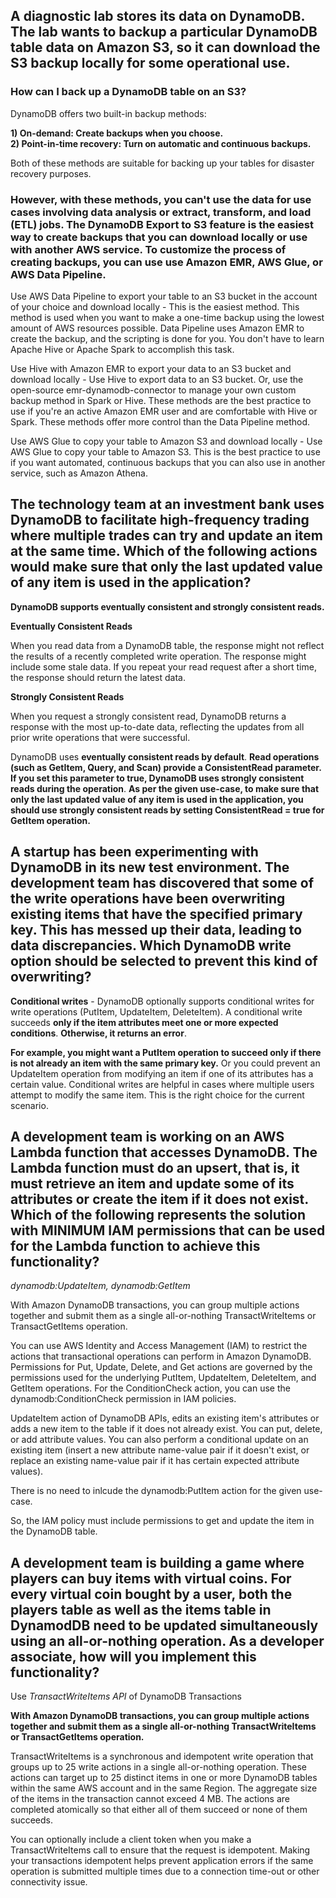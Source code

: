 ## A diagnostic lab stores its data on DynamoDB. The lab wants to backup a particular DynamoDB table data on Amazon S3, so it can download the S3 backup locally for some operational use.

### How can I back up a DynamoDB table on an S3?

DynamoDB offers two built-in backup methods:

**1) On-demand: Create backups when you choose. <br>
2) Point-in-time recovery: Turn on automatic and continuous backups.**

Both of these methods are suitable for backing up your tables for disaster recovery purposes. 

### However, with these methods, you can't use the data for use cases involving data analysis or extract, transform, and load (ETL) jobs. The DynamoDB Export to S3 feature is the easiest way to create backups that you can download locally or use with another AWS service. To customize the process of creating backups, you can use use Amazon EMR, AWS Glue, or AWS Data Pipeline.


Use AWS Data Pipeline to export your table to an S3 bucket in the account of your choice and download locally - This is the easiest method. This method is used when you want to make a one-time backup using the lowest amount of AWS resources possible. Data Pipeline uses Amazon EMR to create the backup, and the scripting is done for you. You don't have to learn Apache Hive or Apache Spark to accomplish this task.

Use Hive with Amazon EMR to export your data to an S3 bucket and download locally - Use Hive to export data to an S3 bucket. Or, use the open-source emr-dynamodb-connector to manage your own custom backup method in Spark or Hive. These methods are the best practice to use if you're an active Amazon EMR user and are comfortable with Hive or Spark. These methods offer more control than the Data Pipeline method.

Use AWS Glue to copy your table to Amazon S3 and download locally - Use AWS Glue to copy your table to Amazon S3. This is the best practice to use if you want automated, continuous backups that you can also use in another service, such as Amazon Athena.

## The technology team at an investment bank uses DynamoDB to facilitate high-frequency trading where multiple trades can try and update an item at the same time. Which of the following actions would make sure that only the last updated value of any item is used in the application?

**DynamoDB supports eventually consistent and strongly consistent reads.**

**Eventually Consistent Reads**

When you read data from a DynamoDB table, the response might not reflect the results of a recently completed write operation. The response might include some stale data. If you repeat your read request after a short time, the response should return the latest data.

**Strongly Consistent Reads**

When you request a strongly consistent read, DynamoDB returns a response with the most up-to-date data, reflecting the updates from all prior write operations that were successful.

DynamoDB uses **eventually consistent reads by default**. **Read operations (such as GetItem, Query, and Scan) provide a ConsistentRead parameter. If you set this parameter to true, DynamoDB uses strongly consistent reads during the operation**. **As per the given use-case, to make sure that only the last updated value of any item is used in the application, you should use strongly consistent reads by setting ConsistentRead = true for GetItem operation.**

## A startup has been experimenting with DynamoDB in its new test environment. The development team has discovered that some of the write operations have been overwriting existing items that have the specified primary key. This has messed up their data, leading to data discrepancies. Which DynamoDB write option should be selected to prevent this kind of overwriting?

**Conditional writes** - DynamoDB optionally supports conditional writes for write operations (PutItem, UpdateItem, DeleteItem). A conditional write succeeds **only if the item attributes meet one or more expected conditions**. **Otherwise, it returns an error**.

**For example, you might want a PutItem operation to succeed only if there is not already an item with the same primary key.** Or you could prevent an UpdateItem operation from modifying an item if one of its attributes has a certain value. Conditional writes are helpful in cases where multiple users attempt to modify the same item. This is the right choice for the current scenario.

## A development team is working on an AWS Lambda function that accesses DynamoDB. The Lambda function must do an upsert, that is, it must retrieve an item and update some of its attributes or create the item if it does not exist. Which of the following represents the solution with MINIMUM IAM permissions that can be used for the Lambda function to achieve this functionality?

*dynamodb:UpdateItem, dynamodb:GetItem*

With Amazon DynamoDB transactions, you can group multiple actions together and submit them as a single all-or-nothing TransactWriteItems or TransactGetItems operation.

You can use AWS Identity and Access Management (IAM) to restrict the actions that transactional operations can perform in Amazon DynamoDB. Permissions for Put, Update, Delete, and Get actions are governed by the permissions used for the underlying PutItem, UpdateItem, DeleteItem, and GetItem operations. For the ConditionCheck action, you can use the dynamodb:ConditionCheck permission in IAM policies.

UpdateItem action of DynamoDB APIs, edits an existing item's attributes or adds a new item to the table if it does not already exist. You can put, delete, or add attribute values. You can also perform a conditional update on an existing item (insert a new attribute name-value pair if it doesn't exist, or replace an existing name-value pair if it has certain expected attribute values).

There is no need to inlcude the dynamodb:PutItem action for the given use-case.

So, the IAM policy must include permissions to get and update the item in the DynamoDB table.

## A development team is building a game where players can buy items with virtual coins. For every virtual coin bought by a user, both the players table as well as the items table in DynamodDB need to be updated simultaneously using an all-or-nothing operation. As a developer associate, how will you implement this functionality?

Use _TransactWriteItems API_ of DynamoDB Transactions

**With Amazon DynamoDB transactions, you can group multiple actions together and submit them as a single all-or-nothing TransactWriteItems or TransactGetItems operation.**

TransactWriteItems is a synchronous and idempotent write operation that groups up to 25 write actions in a single all-or-nothing operation. These actions can target up to 25 distinct items in one or more DynamoDB tables within the same AWS account and in the same Region. The aggregate size of the items in the transaction cannot exceed 4 MB. The actions are completed atomically so that either all of them succeed or none of them succeeds.

You can optionally include a client token when you make a TransactWriteItems call to ensure that the request is idempotent. Making your transactions idempotent helps prevent application errors if the same operation is submitted multiple times due to a connection time-out or other connectivity issue.




